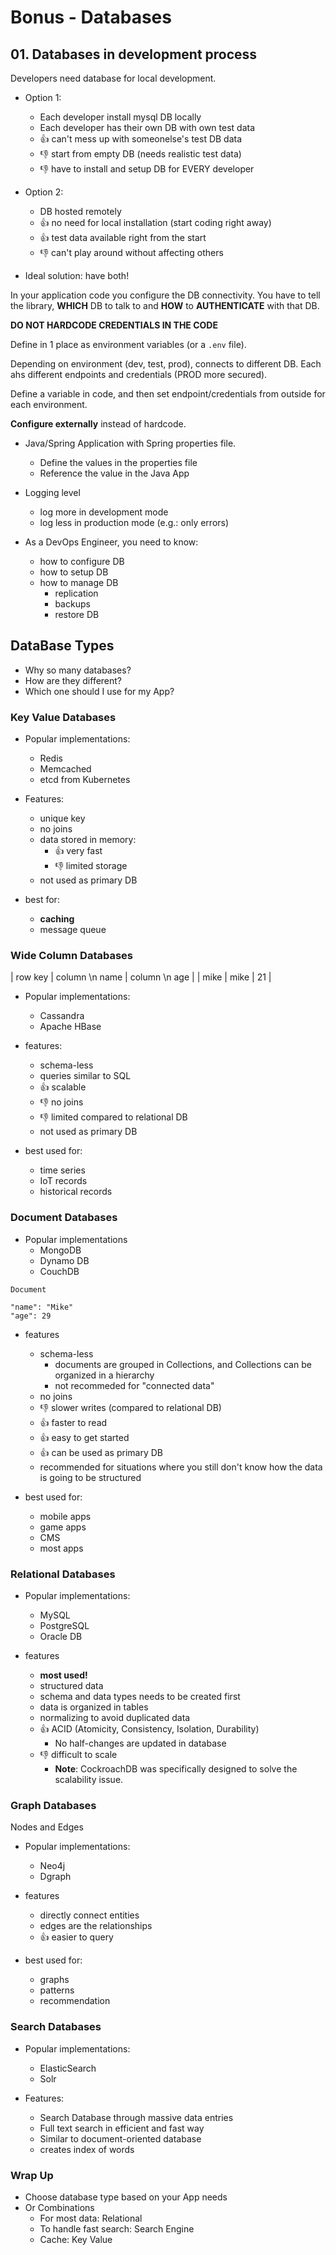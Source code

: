 # Bonus - Databases

## 01. Databases in development process

Developers need database for local development.

- Option 1:
    - Each developer install mysql DB locally
    - Each developer has their own DB with own test data
    - 👍 can't mess up with someonelse's test DB data
    - 👎 start from empty DB (needs realistic test data)
    - 👎 have to install and setup DB for EVERY developer

- Option 2:
    - DB hosted remotely
    - 👍 no need for local installation (start coding right away)
    - 👍 test data available right from the start
    - 👎 can't play around without affecting others

- Ideal solution: have both!

In your application code you configure the DB connectivity. You have to tell the library, **WHICH** DB to talk to and **HOW** to **AUTHENTICATE** with that DB.

**DO NOT HARDCODE CREDENTIALS IN THE CODE**

Define in 1 place as environment variables (or a `.env` file).

Depending on environment (dev, test, prod), connects to different DB. Each ahs different endpoints and credentials (PROD more secured).

Define a variable in code, and then set endpoint/credentials from outside for each environment.

**Configure externally** instead of hardcode.

- Java/Spring Application with Spring properties file.
    - Define the values in the properties file
    - Reference the value in the Java App

- Logging level
    - log more in development mode
    - log less in production mode (e.g.: only errors)

- As a DevOps Engineer, you need to know:
    - how to configure DB
    - how to setup DB
    - how to manage DB
        - replication
        - backups
        - restore DB


## DataBase Types

- Why so many databases?
- How are they different?
- Which one should I use for my App?

### Key Value Databases

- Popular implementations:
    - Redis
    - Memcached
    - etcd from Kubernetes

- Features:
    - unique key
    - no joins
    - data stored in memory:
        - 👍 very fast
        - 👎 limited storage
    - not used as primary DB

- best for:
    - **caching**
    - message queue

### Wide Column Databases

| row key | column \n name | column \n age |
| mike    | mike | 21 |

- Popular implementations:
    - Cassandra
    - Apache HBase

- features:
    - schema-less
    - queries similar to SQL
    - 👍 scalable
    - 👎 no joins
    - 👎 limited compared to relational DB
    - not used as primary DB

- best used for:
    - time series
    - IoT records
    - historical records

### Document Databases

- Popular implementations
    - MongoDB
    - Dynamo DB
    - CouchDB

```
Document

"name": "Mike"
"age": 29
```

- features
    - schema-less
        - documents are grouped in Collections, and Collections can be organized in a hierarchy
        - not recommeded for "connected data"
    - no joins
    - 👎 slower writes (compared to relational DB)
    - 👍 faster to read
    - 👍 easy to get started
    - 👍 can be used as primary DB
    - recommended for situations where you still don't know how the data is going to be structured

- best used for:
    - mobile apps
    - game apps
    - CMS
    - most apps


### Relational Databases

- Popular implementations:
    - MySQL
    - PostgreSQL
    - Oracle DB

- features
    - **most used!**
    - structured data
    - schema and data types needs to be created first
    - data is organized in tables
    - normalizing to avoid duplicated data
    - 👍 ACID (Atomicity, Consistency, Isolation, Durability)
        - No half-changes are updated in database
    - 👎 difficult to scale
        - **Note**: CockroachDB was specifically designed to solve the scalability issue.


### Graph Databases

Nodes and Edges

- Popular implementations:
    - Neo4j
    - Dgraph

- features
    - directly connect entities
    - edges are the relationships
    - 👍 easier to query

- best used for:
    - graphs
    - patterns
    - recommendation


### Search Databases

- Popular implementations:
    - ElasticSearch
    - Solr

- Features:
    - Search Database through massive data entries
    - Full text search in efficient and fast way
    - Similar to document-oriented database
    - creates index of words

### Wrap Up

- Choose database type based on your App needs
- Or Combinations
    - For most data: Relational
    - To handle fast search: Search Engine
    - Cache: Key Value
